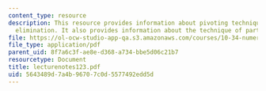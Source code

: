 ```yaml
---
content_type: resource
description: This resource provides information about pivoting techniques in Gaussian
  elimination. It also provides information about the technique of partial pivoting.
file: https://ol-ocw-studio-app-qa.s3.amazonaws.com/courses/10-34-numerical-methods-applied-to-chemical-engineering-fall-2005/5643489d7a4b96707c0d5577492edd5d_lecturenotes123.pdf
file_type: application/pdf
parent_uid: 8f7a6c3f-ae8e-d368-a734-bbe5d06c21b7
resourcetype: Document
title: lecturenotes123.pdf
uid: 5643489d-7a4b-9670-7c0d-5577492edd5d
---
```

